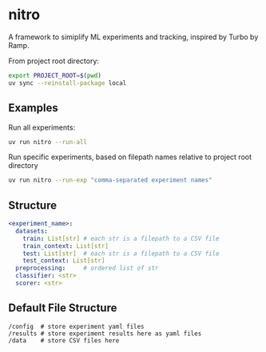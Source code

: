 # nitro

A framework to simiplify ML experiments and tracking, inspired by Turbo by Ramp.

From project root directory:

```bash
export PROJECT_ROOT=$(pwd)
uv sync --reinstall-package local
```

## Examples

Run all experiments:

```bash
uv run nitro --run-all
```

Run specific experiments, based on filepath names relative to project root
directory

```bash
uv run nitro --run-exp "comma-separated experiment names"
```

## Structure

```yaml
<experiment_name>:
  datasets:
    train: List[str] # each str is a filepath to a CSV file
    train_context: List[str]
    test: List[str]  # each str is a filepath to a CSV file
    test_context: List[str]
  preprocessing:     # ordered list of str
  classifier: <str>
  scorer: <str>
```

## Default File Structure

```
/config  # store experiment yaml files
/results # store experiment results here as yaml files
/data    # store CSV files here
```
